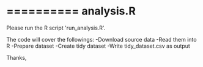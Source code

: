 
==========
analysis.R
==========

Please run the R script 'run_analysis.R'.

The code will cover the followings:
-Download source data
-Read them into R
-Prepare dataset
-Create tidy dataset
-Write tidy_dataset.csv as output

Thanks,